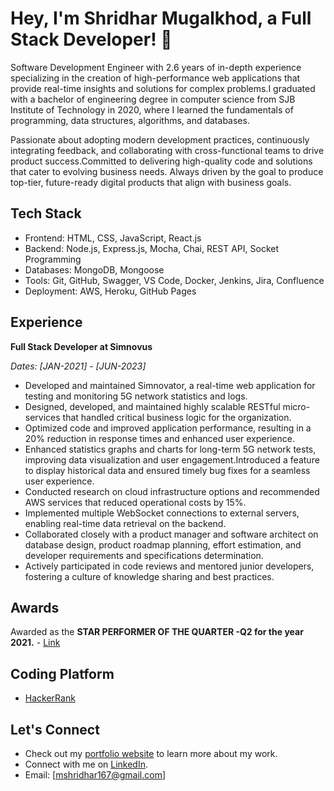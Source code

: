 # Hey, I'm Shridhar Mugalkhod, a Full Stack Developer! 👋

Software Development Engineer with 2.6 years of in-depth experience specializing in the creation of high-performance web applications that provide real-time insights and solutions for complex problems.I graduated with a bachelor of engineering degree in computer science from SJB Institute of Technology in 2020, where I learned the fundamentals of programming, data structures, algorithms, and databases.

Passionate about adopting modern development practices, continuously integrating feedback, and collaborating with cross-functional teams to drive product success.Committed to delivering high-quality code and solutions that cater to evolving business needs. Always driven by the goal to produce top-tier, future-ready digital products that align with business goals.

## Tech Stack

- Frontend: HTML, CSS, JavaScript, React.js
- Backend: Node.js, Express.js, Mocha, Chai, REST API, Socket Programming
- Databases: MongoDB, Mongoose
- Tools: Git, GitHub, Swagger, VS Code, Docker, Jenkins, Jira, Confluence
- Deployment: AWS, Heroku, GitHub Pages

## Experience

**Full Stack Developer at Simnovus**

*Dates: [JAN-2021] - [JUN-2023]*

- Developed and maintained Simnovator, a real-time web application for testing and monitoring 5G network statistics and logs.
- Designed, developed, and maintained highly scalable RESTful micro-services that handled critical business logic for the organization.
- Optimized code and improved application performance, resulting in a 20% reduction in response times and enhanced user experience.
- Enhanced statistics graphs and charts for long-term 5G network tests, improving data visualization and user engagement.Introduced a feature to display historical data and ensured timely bug fixes for a seamless user experience.
- Conducted research on cloud infrastructure options and recommended AWS services that reduced operational costs by 15%.
- Implemented multiple WebSocket connections to external servers, enabling real-time data retrieval on the backend.
- Collaborated closely with a product manager and software architect on database design, product roadmap planning, effort estimation, and developer requirements and specifications determination.
- Actively participated in code reviews and mentored junior developers, fostering a culture of knowledge sharing and best practices.

## Awards

Awarded as the **STAR PERFORMER OF THE QUARTER -Q2 for the year 2021.** - [Link](https://www.linkedin.com/feed/update/urn:li:activity:6860473302100643840/)

## Coding Platform

- [HackerRank](https://www.hackerrank.com/Mshri)

## Let's Connect

- Check out my [portfolio website](https://shridhar-mugalkhod.github.io/portfolio/) to learn more about my work.
- Connect with me on [LinkedIn](https://www.linkedin.com/in/shridhar-mugalkhod/).
- Email: [mshridhar167@gmail.com]

<!--- I'm always open to exciting projects and collaborations, so feel free to get in touch. Let's build something great together! -->
